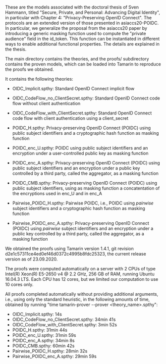 These are the models associated with the doctoral thesis of Sven Hammann, titled "Secure, Private, and Personal: Advancing Digital Identity",
in particular with Chapter 4: "Privacy-Preserving OpenID Connect". The protocols are an extended version of those presented in asiaccs20-POIDC.
In particular, we generalize the proposal from the asiaccs20 paper by introducing a generic masking function used to compute the "private audience" field
in the id_token. This function can be instantiated in different ways to enable additional functional properties. The details are explained in the thesis.

The main directory contains the theories, and the proofs/ subdirectory contains the proven models, which can be loaded into Tamarin to reproduce the proofs we obtained.

It contains the following theories:

- OIDC_Implicit.spthy: Standard OpenID Connect implicit flow
- OIDC_CodeFlow_no_ClientSecret.spthy: Standard OpenID Connect code flow without client authentication
- OIDC_CodeFlow_with_ClientSecret.spthy: Standard OpenID Connect code flow with client authentication using a client_secret

- POIDC_H.spthy: Privacy-preserving OpenID Connect (POIDC) using public subject identifiers and a cryptographic hash function as masking function
- POIDC_enc_U.spthy: POIDC using public subject identifiers and an encryption under a user-controlled public key as masking function
- POIDC_enc_A.spthy: Privacy-preserving OpenID Connect (POIDC) using public subject identifiers and an encryption under a public key controlled by a third party, called the aggregator, as a masking function
- POIDC_CMB.spthy: Privacy-preserving OpenID Connect (POIDC) using public subject identifiers, using as masking function a concatentation of the encryptions used in enc_U and in enc_A

- Pairwise_POIDC_H.spthy: Pairwise POIDC, i.e., POIDC using _pairwise_ subject identifiers and a cryptographic hash function as masking function
- Pairwise_POIDC_enc_A.spthy: Privacy-preserving OpenID Connect (POIDC) using _pairwise_ subject identifiers and an encryption under a public key controlled by a third party, called the aggregator, as a masking function

We obtained the proofs using Tamarin version 1.4.1, git revision d2e1c57311ce4ed0ef46d0372c4995b8fdc25323, the current release version as of 23.09.2020.

The proofs were computed automatically on a server with 2 CPUs of type Intel(R) Xeon(R) E5-2650 v4 @ 2.2 GHz, 256 GB of RAM, running Ubuntu 16.04.3 LTS. 
Each CPU has 12 cores, but we limited our computation to use 10 cores only.

All proofs completed automatically without providing additional arguments, i.e., using only the standard heuristic, in the following amounts of time,
obtained by running "time tamarin-prover --prover <theory_name>.spthy":

- OIDC_Implicit.spthy: 14s
- OIDC_CodeFlow_no_ClientSecret.spthy: 34min 41s 
- OIDC_CodeFlow_with_ClientSecret.spthy: 3min 52s   
- POIDC_H.spthy: 31min 44s
- POIDC_enc_U.spthy: 31min 59s  
- POIDC_enc_A.spthy: 34min 8s   
- POIDC_CMB.spthy: 60min 42s    
- Pairwise_POIDC_H.spthy: 28min 32s 
- Pairwise_POIDC_enc_A.spthy: 29min 59s